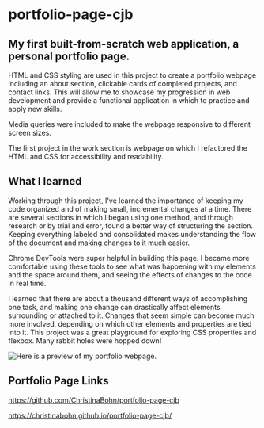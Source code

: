 # portfolio-page-cjb
## My first built-from-scratch web application, a personal portfolio page.

HTML and CSS styling are used in this project to create a portfolio webpage including an about section, clickable cards of completed projects, and 
contact links. This will allow me to showcase my progression in web development and provide a functional application in which to practice and apply new skills.

Media queries were included to make the webpage responsive to different screen sizes.

The first project in the work section is webpage on which I refactored the HTML and CSS for accessibility and readability.

## What I learned

Working through this project, I've learned the importance of keeping my code organized and of making small, incremental changes at a time. There are several sections in which I began using one method, and through research or by trial and error, found a better way of structuring the section. Keeping everything labeled and consolidated makes understanding the flow of the document and making changes to it much easier.

Chrome DevTools were super helpful in building this page. I became more comfortable using these tools to see what was happening with my elements and the space around them, and seeing the effects of changes to the code in real time.

I learned that there are about a thousand different ways of accomplishing one task, and making one change can drastically affect elements surrounding or attached to it. Changes that seem simple can become much more involved, depending on which other elements and properties are tied into it. This project was a great playground for exploring CSS properties and flexbox. Many rabbit holes were hopped down!

![Here is a preview of my portfolio webpage.](portfolio-preview.jpeg)

## Portfolio Page Links

https://github.com/ChristinaBohn/portfolio-page-cjb

https://christinabohn.github.io/portfolio-page-cjb/
